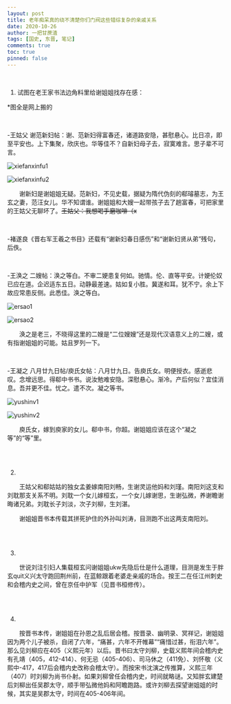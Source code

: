```yaml
---
layout: post
title: 老年痴呆真的绕不清楚你们门阀这些错综复杂的亲戚关系
date: 2020-10-26
author: 一把甘蔗渣
tags: [国史, 东晋, 笔记]
comments: true
toc: true
pinned: false
---
```


<br/>

1. 试图在老王家书法边角料里给谢姐姐找存在感：

*图全是网上搬的

<br/>

-王姑父 谢范新妇帖：谢、范新妇得富春还，诸道路安隐，甚慰悬心。比日凉，即至平安也。上下集聚，欣庆也。华等佳不？自新妇母子去，寂寞难言。思子辈不可言。

![xiefanxinfu1](https://github.com/kamadhatu/sanjingjiuhuang/blob/master/images/xiefanxinfu1.jpg?raw=true)

![xiefanxinfu2](https://github.com/kamadhatu/sanjingjiuhuang/blob/master/images/xiefanxinfu2.jpg?raw=true)

　　谢新妇是谢姐姐无疑。范新妇，不见史载，据疑为隋代伪刻的郗璿墓志，为王玄之妻，范汪女儿。华不知谓谁。谢姐姐和大嫂一起带孩子去了趟富春，可把家里的王姑父无聊坏了。~~王姑父：我想喝手磨咖啡（x~~

<br/>

-褚遂良《晋右军王羲之书目》还载有“谢新妇春日感伤”和“谢新妇贤从弟”残句，后佚。

<br/>

-王涣之 二嫂帖：涣之等白。不审二㛐患复何如。驰情。伦、直等平安。计㛐伦奴已应在道。企迟适东五日。动静最差速。姑如复小胜。冀遂和耳。犹不宁。余上下故应常患反侧。此悉佳。涣之等白。

![ersao1](https://github.com/kamadhatu/sanjingjiuhuang/blob/master/images/ersao1.jpg?raw=true)

![ersao2](https://github.com/kamadhatu/sanjingjiuhuang/blob/master/images/ersao2.jpg?raw=true)

　　涣之是老三，不晓得这里的二嫂是“二位嫂嫂”还是现代汉语意义上的二嫂，或有指谢姐姐的可能。姑且罗列一下。

<br/>

-王凝之 八月廿九日帖/庾氏女帖：八月廿九日。告庾氏女。明便授衣。感逝悲叹。念增远思。得郗中书书。说汝勉难安隐。深慰悬心。渐冷。产后何似？宜佳消息。吾并更不佳。忧之。遣不次。凝之等书。

![yushinv1](https://github.com/kamadhatu/sanjingjiuhuang/blob/master/images/yushinv1.jpg?raw=true)

![yushinv2](https://github.com/kamadhatu/sanjingjiuhuang/blob/master/images/yushinv2.jpg?raw=true)

　　庾氏女，嫁到庾家的女儿。郗中书，你超。谢姐姐应该在这个“凝之等”的“等”里。

<br/>

<br/>

2. 

　　王姑父和郗姑姑的独女孟姜嫁南阳刘畅，生谢灵运他妈和刘瑾。南阳刘这支和刘耽那支关系不明。刘耽一个女儿嫁桓玄，一个女儿嫁谢思，生谢弘微，养谢瞻谢晦诸兄弟。刘耽长子刘淡，次子刘柳，生刘湛。

　　谢姐姐晋书本传载其拼死护住的外孙叫刘涛，目测跑不出这两支南阳刘。

<br/>

<br/>

3. 
　　世说刘注引妇人集载桓玄问谢姐姐ukw先隐后仕是什么道理，目测是发生于胖玄quit义兴太守跑回荆州前，在蓝鲸跟着老婆走亲戚的场合。按王二在任江州刺史和会稽内史之间，曾在京任中护军（见晋书桓修传）。

<br/>

<br/>

4. 
　　按晋书本传，谢姐姐在孙恩之乱后居会稽。按晋录、幽明录、冥祥记，谢姐姐因为两个儿子被杀，自闭了六年，“痛甚，六年不开帷幕”“痛惜过甚，衔泪六年”。那么见刘柳应在405（义熙元年）以后。晋书曰太守刘柳，史载义熙年间会稽内史有孔靖（405，412-414）、何无忌（405-406）、司马休之（411免）、刘怀敬（义熙中-417，417后会稽内史改称会稽太守）。而按宋书沈演之传推算，义熙三年（407）时刘柳为尚书仆射。如果刘柳曾任会稽内史，时间就略谜。又知胖玄建楚后刘柳出任吴郡太守，顺手带弘微他妈和阿瞻跑路。或许刘柳去探望谢姐姐的时候，其实是吴郡太守，时间在405-406年间。

<br/>

<br/>
